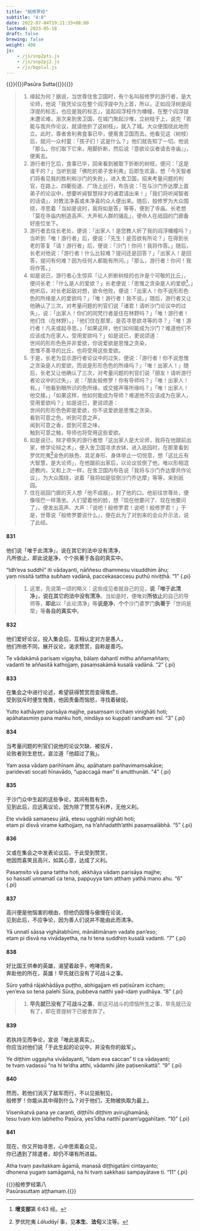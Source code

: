 ```yaml
---
title: "般修罗经"
subtitle: "4:8"
date: 2022-07-04T19:21:33+08:00
lastmod: 2023-05-18
draft: false
brewing: false
weight: 408
js:
    - /js/snp2pts.js
    - /js/snp2pj2.js
    - /js/bqolul.js
---
```



{{<subtitle>}}{{<suttalink src="snp4.8">}}Pasūra Sutta{{</suttalink>}}{{</subtitle>}}

> 1. 缘起为何？据说，当世尊住舍卫国时，有个名叫般修罗的游行者，是大论师，他说「我凭论议在整个阎浮提中为上首，所以，正如阎浮树是阎浮提的标志，也应是我的标志」，竖起阎浮枝作为幡幢，在整个阎浮提未遭论难，渐次来到舍卫国，在城门聚起沙堆，立树枝于上，说完「若能与我共作论议，就请他折了这树枝」，就入了城。大众便围绕此地而立。此时，尊者舍利弗食事已毕，便离舍卫国而去。他看见这（树枝）后，就问一众村童：「孩子们！这是什么？」他们就告知了一切。他说「那么，你们取下它来，用脚折断，然后说『意欲论议者请去寺庙』」，便离去。
> 1. 游行者行乞后，食事已毕，回来看到被取下折断的树枝，便问：「这是谁干的？」当听到是「佛陀的弟子舍利弗」后即生欢喜，想「今天智者们将看见我的胜利和沙门的失败」，进入舍卫国，招来考量问题的判官，在路上、四衢街道、广场上巡行，布告说：「在与沙门乔达摩上首弟子的论议中，想要听闻智慧辩才的诸君请出来！」「我们将听闻智者的话语」，对教法净喜或未净喜的众人便出来。随后，般修罗为大众围绕，寻思着「当如是说时，我将如是答」等等，便到了寺庙。长老想「莫在寺庙内制造高声、大声和人群的骚乱」，便命人在祇园的门廊备好座位坐下。
> 1. 游行者去往长老处，便说：「出家人！是您教人折了我的阎浮幡幢吗？」当听到「唯！游行者」后，便说：「先生！是否欲有所论？」在得到长老的答复「请！游行者」后，便说：「沙门！你问！我将作答。」随后，长老对他说：「游行者！什么比较难？提问还是回答？」「出家人！是回答，提问有何难？因为任何人都能有所问。」「那么，游行者！你问！我将作答。」
> 1. 如是说已，游行者心生惊异「让人折断树枝的也许是个可敬的比丘」，便问长老：「什么是人的爱欲？」长老便说：「思惟之贪染是人的爱欲[^a-1]。」他听后，对长老起敌对想，欲令他败，便说：「出家人！你不说形形色色的所缘是人的爱欲吗？」「唯！游行者！我不说。」随后，游行者又让他确认了三次，对考量问题的判官们说「诸君！请听沙门论议中的过失」，说：「出家人！你们的同梵行者是住在林野吗？」「唯！游行者！他们住（在林野）。」「他们住在那里，是否寻思欲寻等的寻？」「唯！游行者！凡夫或起寻思。」「如果这样，他们如何能成为沙门？难道他们不应该成为在家人，受用爱欲吗？」如是说已，更说颂道：<div>世间的形形色色并非爱欲，你说爱欲是思惟之贪染，<br>思惟不善寻的比丘，也将受用这些爱欲。</div>
> 1. 于是，长老为显示游行者论议中的过失，便说：「游行者！你不说思惟之贪染是人的爱欲，而说是形形色色的所缘吗？」「唯！出家人！」随后，长老又让他确认了三次，对考量问题的判官们说「朋友！请听游行者论议中的过失」，说：「朋友般修罗！你有导师吗？」「唯！出家人！有。」「他看到眼所识的色所缘，或交接声等所缘吗？」「唯！出家人！他交接。」「如果这样，他如何能成为导师？难道他不应该成为在家人，受用爱欲吗？」如是说已，更说颂道：<div>世间的形形色色即是爱欲，你不说爱欲是思惟之贪染，<br>看到可意之色，听到可意之声，<br>闻到可意之香，尝到可意之味，<br>触到可意之触，导师也将受用这些爱欲。</div>
> 1. 如是说已，辩才顿失的游行者想「这出家人是大论师，我将在他跟前出家，修学论辩之术」，便入舍卫国寻求衣钵，进入祇园时，在那里看到罗优陀夷[^a-2]金色的肤色、具足身形、身体举止一切悦意，想「这比丘有大智慧，是大论师」，在他跟前出家后，以论议驳倒了他，唯以形相混迹教内，又和上次一样，在舍卫国内布告说「我将与沙门乔达摩共作论议」，为大众围绕，说着「我将如是驳倒沙门乔达摩」等等，来到祇园。
> 1. 住在祇园门廊的天人想「他不成器」，封了他的口。他前往世尊处，便像哑巴一样落坐。人们望着他的脸，想「现在他要问了、现在他要问了」，便发出高声、大声：「说吧！般修罗君！说吧！般修罗君！」于是，世尊说「般修罗要说什么」，便在此为了对到来的会众开示法，说了此经。

[^a-1]: **增支部**第 6:63 经。
[^a-2]: 罗优陀夷 *Lāludāyī* 事，见**本生**、**法句**义注等。

#### 831

他们说「唯于此清净」，说在其它的法中没有清净，  
凡所依止，即此说是净，个个执著于各自的真实中。

“Idh’eva suddhī” iti vādayanti, nāññesu dhammesu visuddhim āhu;  
yaṃ nissitā tattha subhaṃ vadānā, paccekasaccesu puthū niviṭṭhā. <q>1</q>
{.pi}

> 1. 这里，先说第一颂的略义：这些成见者就自己的见，**说「唯于此清净」，说在其它的法中没有清净**。当如是时，便唯对**所依止**的自己的导师等，**即此**以「此论清净」等**说是净**，**个个**沙门婆罗门**执著于**「世间是常」等**各自的真实中**。

#### 832

他们爱好论议，投入集会后，互相认定对方是愚人，  
他们所依不同，展开议论，渴求赞赏，自称是善巧。

Te vādakāmā parisaṃ vigayha, bālaṃ dahantī mithu aññamaññaṃ;  
vadanti te aññasitā kathojjaṃ, pasaṃsakāmā kusalā vadānā. <q>2</q>
{.pi}

#### 833

在集会之中进行论述，希望获得赞赏而变得焦虑，  
受到驳斥时便生愧畏，他因责备而恼怒，寻找着破绽。

Yutto kathāyaṃ parisāya majjhe, pasaṃsam icchaṃ vinighāti hoti;  
apāhatasmiṃ pana maṅku hoti, nindāya so kuppati randham esī. <q>3</q>
{.pi}

#### 834

当考量问题的判官们说他的论议欠缺、被驳斥，  
论败者则生悲忧，哀泣道「他超过了我」。

Yam assa vādaṃ parihīnam āhu, apāhataṃ pañhavimaṃsakāse;  
paridevati socati hīnavādo, “upaccagā man” ti anutthunāti. <q>4</q>
{.pi}

#### 835

于沙门众中生起的这些争论，其间有胜有负，  
见到此后，应远离议论，因为除了赞赏与利养，无他义利。

Ete vivādā samaṇesu jātā, etesu ugghāti nighāti hoti;  
etam pi disvā virame kathojjaṃ, na h’aññadatth’atthi pasaṃsalābhā. <q>5</q>
{.pi}

#### 836

又或在集会之中发表论议后，于此受到赞赏，  
他因而喜笑且高兴，如其心意，达成了义利。

Pasaṃsito vā pana tattha hoti, akkhāya vādaṃ parisāya majjhe;  
so hassatī unnamatī ca tena, pappuyya tam atthaṃ yathā mano ahu. <q>6</q>
{.pi}

#### 837

高兴便是他恼害的根由，但他仍因慢与傲慢在论说，  
见到此后，不应争论，因为善人们说并不能由此而清净。

Yā unnatī sāssa vighātabhūmi, mānātimānaṃ vadate pan’eso;  
etam pi disvā na vivādayetha, na hi tena suddhiṃ kusalā vadanti. <q>7</q>
{.pi}

#### 838

好比国王供奉的英雄，渴望着敌手，咆哮而来，  
奔赴他的所在，英雄！早先就已没有了可战斗之事。

Sūro yathā rājakhādāya puṭṭho, abhigajjam eti paṭisūram icchaṃ;  
yen’eva so tena palehi Sūra, pubbeva natthi yad-idaṃ yudhāya. <q>8</q>
{.pi}

> 1. **早先就已没有了可战斗之事**，即这可战斗的烦恼所生之事，早先就已没有了，即在菩提树下已被舍弃了。

#### 839

若执持见而争论，宣说「唯此是真实」，  
你应当对他们说「于此生起的论议中，并没有你的敌军」。

Ye diṭṭhim uggayha vivādayanti, “idam eva saccan” ti ca vādayanti;  
te tvaṃ vadassū “na hi te’dha atthi, vādamhi jāte paṭisenikattā”. <q>9</q>
{.pi}

#### 840

然而，若他们消灭了敌军而行，不以见抵制见，  
般修罗！你能从其中得到什么？对于他们，无物被执取为最上。

Visenikatvā pana ye caranti, diṭṭhīhi diṭṭhiṃ avirujjhamānā;  
tesu tvaṃ kiṃ labhetho Pasūra, yes’īdha natthī param’uggahītaṃ. <q>10</q>
{.pi}

#### 841

现在，你又开始寻思，心中思索着众见，  
你已遇到了除遣者，却仍不堪有所进益。

Atha tvaṃ pavitakkam āgamā, manasā diṭṭhigatāni cintayanto;  
dhonena yugaṃ samāgamā, na hi tvaṃ sakkhasi sampayātave ti. <q>11</q>
{.pi}

{{<eof>}}般修罗经第八<br>Pasūrasuttaṃ aṭṭhamaṃ.{{</eof>}}